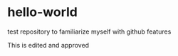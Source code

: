 # hello-world
test repository to familiarize myself with github features

This is edited and approved

